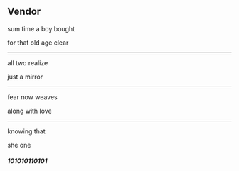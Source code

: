 ## Vendor

sum time a boy bought

for that old age clear

---

all two realize

just a mirror

---

fear now weaves

along with love

---

knowing that

she one

###### **_101010110101_**
